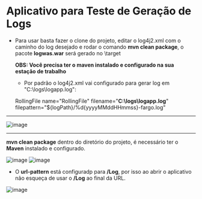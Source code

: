 # Aplicativo para Teste de Geração de Logs

- Para usar basta fazer o clone do projeto, editar o log4j2.xml com o caminho do log desejado e rodar o comando **mvn clean package**, o pacote **logwas.war** será gerado no \target<p>
 **OBS: Você precisa ter o maven instalado e configurado na sua estação de trabalho**

   - Por padrão o log4j2.xml vai configurado para gerar log em "C:\logs\logapp.log":
	
	RollingFile name="RollingFile" filename="**C:\logs\logapp.log**" filepattern="${logPath}/%d{yyyyMMddHHmmss}-fargo.log" 
----------


![image](https://user-images.githubusercontent.com/37905961/185829192-747920bd-4565-4f0b-9bcf-f94c777e0326.png)
	
---------
**mvn clean package** dentro do diretório do projeto, é necessário ter o **Maven** instalado e configurado. 
	
![image](https://user-images.githubusercontent.com/37905961/185829796-ad041dab-9da7-438c-9f6e-18681821bd21.png)
![image](https://user-images.githubusercontent.com/37905961/185829951-5b48036e-f3a5-4ff7-aeba-813ba1c9acde.png)
	
	
- O **url-pattern** está configuradp para **/Log**, por isso ao abrir o aplicativo não esqueça de usar o **/Log** ao final da URL. 

![image](https://user-images.githubusercontent.com/37905961/185830522-894dcaef-f3c9-464d-a5e9-95aa197d65e4.png)

